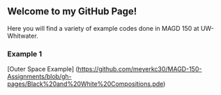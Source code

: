 ## Welcome to my GitHub Page!

Here you will find a variety of example codes done in MAGD 150 at UW-Whitwater.

### Example 1
[Outer Space Example] (https://github.com/meyerkc30/MAGD-150-Assignments/blob/gh-pages/Black%20and%20White%20Compositions.pde)





